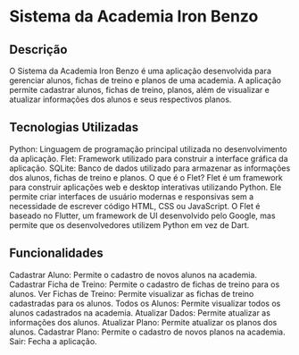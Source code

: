 # Sistema da Academia Iron Benzo
## Descrição
O Sistema da Academia Iron Benzo é uma aplicação desenvolvida para gerenciar alunos, fichas de treino e planos de uma academia. A aplicação permite cadastrar alunos, fichas de treino, planos, além de visualizar e atualizar informações dos alunos e seus respectivos planos.

## Tecnologias Utilizadas
Python: Linguagem de programação principal utilizada no desenvolvimento da aplicação.
Flet: Framework utilizado para construir a interface gráfica da aplicação.
SQLite: Banco de dados utilizado para armazenar as informações dos alunos, fichas de treino e planos.
O que é o Flet?
Flet é um framework para construir aplicações web e desktop interativas utilizando Python. Ele permite criar interfaces de usuário modernas e responsivas sem a necessidade de escrever código HTML, CSS ou JavaScript. O Flet é baseado no Flutter, um framework de UI desenvolvido pelo Google, mas permite que os desenvolvedores utilizem Python em vez de Dart.

## Funcionalidades
Cadastrar Aluno: Permite o cadastro de novos alunos na academia.
Cadastrar Ficha de Treino: Permite o cadastro de fichas de treino para os alunos.
Ver Fichas de Treino: Permite visualizar as fichas de treino cadastradas para os alunos.
Todos os Alunos: Permite visualizar todos os alunos cadastrados na academia.
Atualizar Dados: Permite atualizar as informações dos alunos.
Atualizar Plano: Permite atualizar os planos dos alunos.
Cadastrar Plano: Permite o cadastro de novos planos na academia.
Sair: Fecha a aplicação.
